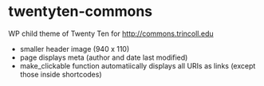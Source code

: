 # twentyten-commons
WP child theme of Twenty Ten for http://commons.trincoll.edu

- smaller header image (940 x 110)
- page displays meta (author and date last modified)
- make_clickable function automatiically displays all URIs as links (except those inside shortcodes) 

